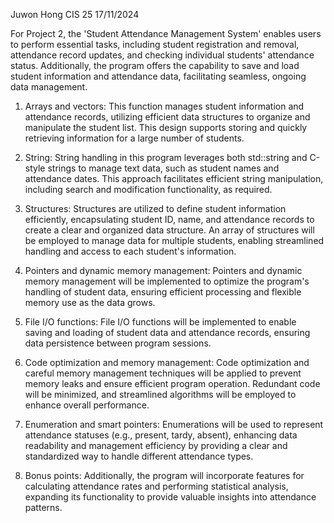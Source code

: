 Juwon Hong
CIS 25
17/11/2024

For Project 2, the 'Student Attendance Management System' enables users to perform essential tasks, including student registration and removal, attendance record updates, and checking individual students' attendance status. Additionally, the program offers the capability to save and load student information and attendance data, facilitating seamless, ongoing data management.

1. Arrays and vectors: This function manages student information and attendance records, utilizing efficient data structures to organize and manipulate the student list. This design supports storing and quickly retrieving information for a large number of students.

2. String: String handling in this program leverages both std::string and C-style strings to manage text data, such as student names and attendance dates. This approach facilitates efficient string manipulation, including search and modification functionality, as required.

3. Structures: Structures are utilized to define student information efficiently, encapsulating student ID, name, and attendance records to create a clear and organized data structure. An array of structures will be employed to manage data for multiple students, enabling streamlined handling and access to each student's information.

4. Pointers and dynamic memory management: Pointers and dynamic memory management will be implemented to optimize the program's handling of student data, ensuring efficient processing and flexible memory use as the data grows.

5. File I/O functions: File I/O functions will be implemented to enable saving and loading of student data and attendance records, ensuring data persistence between program sessions.

6. Code optimization and memory management: Code optimization and careful memory management techniques will be applied to prevent memory leaks and ensure efficient program operation. Redundant code will be minimized, and streamlined algorithms will be employed to enhance overall performance.

7. Enumeration and smart pointers: Enumerations will be used to represent attendance statuses (e.g., present, tardy, absent), enhancing data readability and management efficiency by providing a clear and standardized way to handle different attendance types.

8. Bonus points: Additionally, the program will incorporate features for calculating attendance rates and performing statistical analysis, expanding its functionality to provide valuable insights into attendance patterns.
